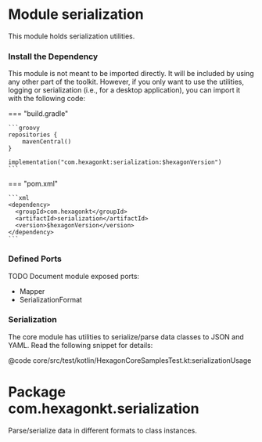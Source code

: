 
# Module serialization
This module holds serialization utilities.

### Install the Dependency
This module is not meant to be imported directly. It will be included by using any other part of the
toolkit. However, if you only want to use the utilities, logging or serialization (i.e., for a
desktop application), you can import it with the following code:

=== "build.gradle"

    ```groovy
    repositories {
        mavenCentral()
    }

    implementation("com.hexagonkt:serialization:$hexagonVersion")
    ```

=== "pom.xml"

    ```xml
    <dependency>
      <groupId>com.hexagonkt</groupId>
      <artifactId>serialization</artifactId>
      <version>$hexagonVersion</version>
    </dependency>
    ```

### Defined Ports
TODO Document module exposed ports:
* Mapper
* SerializationFormat

### Serialization
The core module has utilities to serialize/parse data classes to JSON and YAML. Read the following
snippet for details:

@code core/src/test/kotlin/HexagonCoreSamplesTest.kt:serializationUsage

# Package com.hexagonkt.serialization
Parse/serialize data in different formats to class instances.
